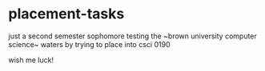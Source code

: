 # placement-tasks

just a second semester sophomore testing 
the ~brown university computer science~ waters 
by trying to place into csci 0190 

wish me luck!